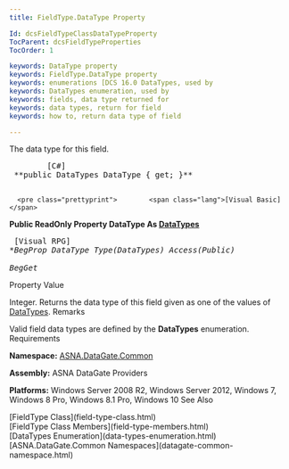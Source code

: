 ```yaml
---
title: FieldType.DataType Property

Id: dcsFieldTypeClassDataTypeProperty
TocParent: dcsFieldTypeProperties
TocOrder: 1

keywords: DataType property
keywords: FieldType.DataType property
keywords: enumerations [DCS 16.0 DataTypes, used by
keywords: DataTypes enumeration, used by
keywords: fields, data type returned for
keywords: data types, return for field
keywords: how to, return data type of field

---
```


The data type for this field. 
<pre class="prettyprint">        <span class="lang">[C#]</span>
 **public DataTypes DataType { get; }** 
      </pre>
      <pre class="prettyprint">        <span class="lang">[Visual Basic] </span>
 **Public ReadOnly Property DataType As [DataTypes](data-types-enumeration.html)** 
      </pre>
      <pre class="prettyprint">
        <span class="lang">[Visual RPG]</span>
 **BegProp DataType Type(DataTypes) Access(*Public)<br />   BegGet** 
      </pre>

Property Value

Integer. Returns the data type of this field given as one of the values of [DataTypes](data-types-enumeration.html). 
Remarks

Valid field data types are defined by the <span> **DataTypes** </span> enumeration.
Requirements

**Namespace:** [ASNA.DataGate.Common](datagate-common-namespace.html)

**Assembly:** ASNA DataGate Providers

**Platforms:** Windows Server 2008 R2, Windows Server 2012, Windows 7, Windows 8 Pro, Windows 8.1 Pro, Windows 10
See Also

<dl />
      [FieldType Class](field-type-class.html)
      <br />
      [FieldType Class Members](field-type-members.html)
      <br />
      [DataTypes Enumeration](data-types-enumeration.html)
      <br />
      [ASNA.DataGate.Common Namespaces](datagate-common-namespace.html)

